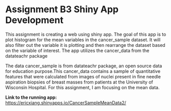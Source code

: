 # **Assignment B3 Shiny App Development**

This assignment is creating a web using shiny app. The goal of this app is to plot histogram for the mean variables in the cancer_sample dataset. It will also filter out the variable it is plotting and then rearrange the dataset based on the variable of interest. The app utilizes the cancer_data from the datateachr package

The data cancer_sample is from datateachr package, an open source data for education purpose.This cancer_data contains a sample of quantitative features that were calculated from images of nuclei present in fine needle aspiration biopsies of breast masses from patients at the University of Wisconsin Hospital. For this assignment, I am focusing on the mean data.

**Link to the running app:** <https://ericxiang.shinyapps.io/CancerSampleMeanData2/>
